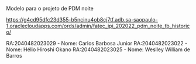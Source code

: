 Modelo para o projeto de PDM noite


https://g4cd95dfc23d355-b5ncinu4ob8cj7tf.adb.sa-saopaulo-1.oraclecloudapps.com/ords/admin/fatec_ipi_202022_pdm_noite_tb_historico/

RA:2040482023029 - Nome: Carlos Barbosa Junior
RA:2040482023022 - Nome: Hélio Hiroshi Okano
RA:2040482023025 - Nome: Weslley William de Barros

